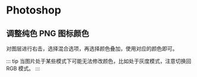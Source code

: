 # Photoshop

## 调整纯色 PNG 图标颜色

对图层进行右击，选择混合选项，再选择颜色叠加，使用对应的颜色即可。

::: tip
当图片处于某些模式下可能无法修改颜色，比如处于灰度模式，注意切换回 RGB 模式。
:::
